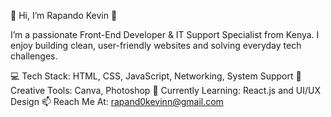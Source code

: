 💼 Hi, I’m Rapando Kevin 👋

I’m a passionate Front-End Developer & IT Support Specialist from Kenya.
I enjoy building clean, user-friendly websites and solving everyday tech challenges.

💻 Tech Stack: HTML, CSS, JavaScript, Networking, System Support
🎨 Creative Tools: Canva, Photoshop
🌱 Currently Learning: React.js and UI/UX Design
📫 Reach Me At: rapand0kevinn@gmail.com
